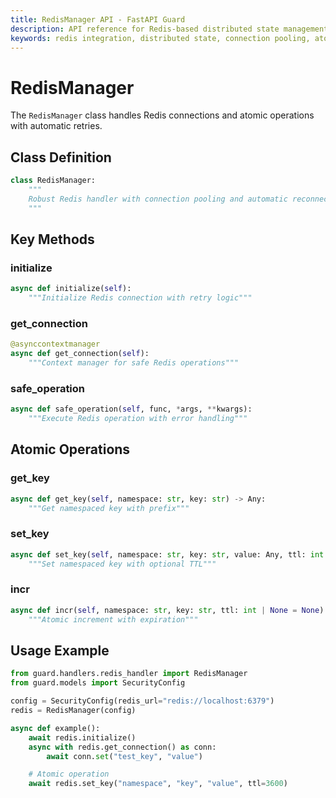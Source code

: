```yaml
---
title: RedisManager API - FastAPI Guard
description: API reference for Redis-based distributed state management
keywords: redis integration, distributed state, connection pooling, atomic operations
---
```


# RedisManager

The `RedisManager` class handles Redis connections and atomic operations with automatic retries.

## Class Definition

```python
class RedisManager:
    """
    Robust Redis handler with connection pooling and automatic reconnection.
    """
```

## Key Methods

### initialize
```python
async def initialize(self):
    """Initialize Redis connection with retry logic"""
```

### get_connection
```python
@asynccontextmanager
async def get_connection(self):
    """Context manager for safe Redis operations"""
```

### safe_operation
```python
async def safe_operation(self, func, *args, **kwargs):
    """Execute Redis operation with error handling"""
```

## Atomic Operations

### get_key
```python
async def get_key(self, namespace: str, key: str) -> Any:
    """Get namespaced key with prefix"""
```

### set_key
```python
async def set_key(self, namespace: str, key: str, value: Any, ttl: int | None = None) -> bool:
    """Set namespaced key with optional TTL"""
```

### incr
```python
async def incr(self, namespace: str, key: str, ttl: int | None = None) -> int:
    """Atomic increment with expiration"""
```

## Usage Example

```python
from guard.handlers.redis_handler import RedisManager
from guard.models import SecurityConfig

config = SecurityConfig(redis_url="redis://localhost:6379")
redis = RedisManager(config)

async def example():
    await redis.initialize()
    async with redis.get_connection() as conn:
        await conn.set("test_key", "value")

    # Atomic operation
    await redis.set_key("namespace", "key", "value", ttl=3600)
```
